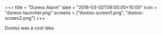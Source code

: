 +++
title = "Duress Alarm"
date = "2016-03-02T09:00:00+10:00"
icon = "duress-launcher.png"
screens = ["duress-screen1.png", "duress-screen2.png"]
+++

Duress was a cool idea.

